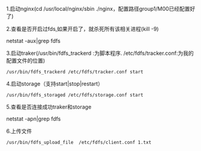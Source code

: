 1.启动nginx(cd /usr/local/nginx/sbin       ./nginx，配置路径group1/M00已经配置好了)

2.查看是否开启过fds,如果开启了，就杀死所有该相关进程(kill -9)

netstat -aux|grep fdfs

3.启动traker(/usr/bin/fdfs_trackerd :为脚本程序. /etc/fdfs/tracker.conf:为我的配置文件的位置)

```
/usr/bin/fdfs_trackerd /etc/fdfs/tracker.conf start
```

4.启动storage（支持start|stop|restart）

```
/usr/bin/fdfs_storaged /etc/fdfs/storage.conf start
```

5.查看是否连接成功traker和storage

netstat -apn|grep fdfs

6.上传文件

```
/usr/bin/fdfs_upload_file  /etc/fdfs/client.conf 1.txt
```